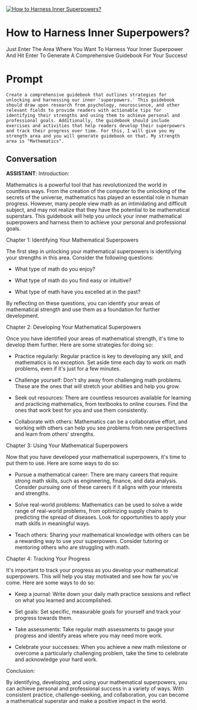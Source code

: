 
[![How to Harness Inner Superpowers?](https://flow-prompt-covers.s3.us-west-1.amazonaws.com/icon/minimalist/mini_12.png)]()
# How to Harness Inner Superpowers? 
Just Enter The Area Where You Want To Harness Your Inner Superpower And Hit Enter To Generate A Comprehensive Guidebook For Your Success!

# Prompt

```
Create a comprehensive guidebook that outlines strategies for unlocking and harnessing our inner 'superpowers.' This guidebook should draw upon research from psychology, neuroscience, and other relevant fields to provide readers with actionable tips for identifying their strengths and using them to achieve personal and professional goals. Additionally, the guidebook should include exercises and activities that help readers develop their superpowers and track their progress over time. For this, I will give you my strength area and you will generate guidebook on that. My strength area is "Mathematics".
```

## Conversation

**ASSISTANT**: Introduction:



Mathematics is a powerful tool that has revolutionized the world in countless ways. From the creation of the computer to the unlocking of the secrets of the universe, mathematics has played an essential role in human progress. However, many people view math as an intimidating and difficult subject, and may not realize that they have the potential to be mathematical superstars. This guidebook will help you unlock your inner mathematical superpowers and harness them to achieve your personal and professional goals.



Chapter 1: Identifying Your Mathematical Superpowers



The first step in unlocking your mathematical superpowers is identifying your strengths in this area. Consider the following questions:



- What type of math do you enjoy?

- What type of math do you find easy or intuitive?

- What type of math have you excelled at in the past?



By reflecting on these questions, you can identify your areas of mathematical strength and use them as a foundation for further development.



Chapter 2: Developing Your Mathematical Superpowers



Once you have identified your areas of mathematical strength, it's time to develop them further. Here are some strategies for doing so:



- Practice regularly: Regular practice is key to developing any skill, and mathematics is no exception. Set aside time each day to work on math problems, even if it's just for a few minutes.

- Challenge yourself: Don't shy away from challenging math problems. These are the ones that will stretch your abilities and help you grow.

- Seek out resources: There are countless resources available for learning and practicing mathematics, from textbooks to online courses. Find the ones that work best for you and use them consistently.

- Collaborate with others: Mathematics can be a collaborative effort, and working with others can help you see problems from new perspectives and learn from others' strengths.



Chapter 3: Using Your Mathematical Superpowers



Now that you have developed your mathematical superpowers, it's time to put them to use. Here are some ways to do so:



- Pursue a mathematical career: There are many careers that require strong math skills, such as engineering, finance, and data analysis. Consider pursuing one of these careers if it aligns with your interests and strengths.

- Solve real-world problems: Mathematics can be used to solve a wide range of real-world problems, from optimizing supply chains to predicting the spread of diseases. Look for opportunities to apply your math skills in meaningful ways.

- Teach others: Sharing your mathematical knowledge with others can be a rewarding way to use your superpowers. Consider tutoring or mentoring others who are struggling with math.



Chapter 4: Tracking Your Progress



It's important to track your progress as you develop your mathematical superpowers. This will help you stay motivated and see how far you've come. Here are some ways to do so:



- Keep a journal: Write down your daily math practice sessions and reflect on what you learned and accomplished.

- Set goals: Set specific, measurable goals for yourself and track your progress towards them.

- Take assessments: Take regular math assessments to gauge your progress and identify areas where you may need more work.

- Celebrate your successes: When you achieve a new math milestone or overcome a particularly challenging problem, take the time to celebrate and acknowledge your hard work.



Conclusion:



By identifying, developing, and using your mathematical superpowers, you can achieve personal and professional success in a variety of ways. With consistent practice, challenge-seeking, and collaboration, you can become a mathematical superstar and make a positive impact in the world.


